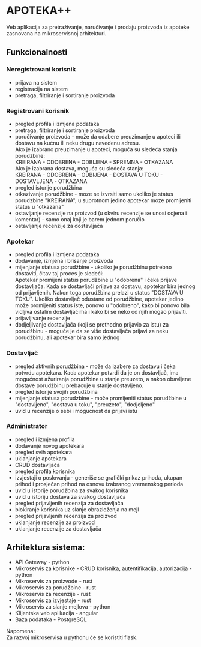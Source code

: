 
# APOTEKA++
Veb aplikacija za pretraživanje, naručivanje i prodaju proizvoda iz apoteke zasnovana na mikroservisnoj arhitekturi.

## Funkcionalnosti

### Neregistrovani korisnik<br>
* prijava na sistem <br>
* registracija na sistem <br>
* pretraga, filtriranje i sortiranje proizvoda 

### Registrovani korisnik<br>
* pregled profila i izmjena podataka<br>
* pretraga, filtriranje i sortiranje proizvoda<br>
* poručivanje proizvoda - može da odabere preuzimanje u apoteci ili dostavu na kućnu ili neku drugu navedenu adresu.<br> Ako je izabrano preuzimanje u apoteci, moguća su sledeća stanja porudžbine: <br>
KREIRANA - ODOBRENA - ODBIJENA - SPREMNA - OTKAZANA <br>
Ako je izabrana dostava, moguća su sledeća stanja:<br>
KREIRANA - ODOBRENA - ODBIJENA  - DOSTAVA U TOKU - DOSTAVLJENA - OTKAZANA
* pregled istorije porudžbina<br>
* otkazivanje porudžbine - moze se izvrsiti samo ukoliko je status porudzbine "KREIRANA", u suprotnom jedino apotekar moze promijeniti status u "otkazana"<br>
* ostavljanje recenzije na proizvod (u okviru recenzije se unosi ocjena i komentar) - samo onaj koji je barem jednom poručio <br>
* ostavljanje recenzije za dostavljača

### Apotekar<br>
* pregled profila i izmjena podataka<br>
* dodavanje, izmjena i brisanje proizvoda<br>
* mijenjanje statusa porudžbine - ukoliko je porudžbinu potrebno dostaviti, čitav taj proces je sledeći:<br>
Apotekar promijeni status porudžbine u "odobrena" i čeka prijave dostavljača. Kada se dostavljači prijave za dostavu, apotekar bira jednog od prijavljenih.
Nakon toga porudžbina prelazi u status "DOSTAVA U TOKU".
Ukoliko dostavljač odustane od porudžbine, apotekar jedino može promijeniti status iste, ponovo u "odobreno", kako bi ponovo bila vidljiva ostalim dostavljačima i kako bi se neko od njih mogao prijaviti.<br>
* prijavljivanje recenzije <br>
* dodjeljivanje dostavljača (koji se prethodno prijavio za istu) za porudžbinu - moguće je da se više dostavljača prijavi za neku porudžbinu, ali apotekar bira samo jednog

### Dostavljač <br>
* pregled aktivnih porudžbina - može da izabere za dostavu i čeka potvrdu apotekara. Kada apotekar potvrdi da je on dostavljač, ima mogućnost ažuriranja porudžbine u stanje preuzeto, a nakon obavljene dostave porudžbinu prebacuje u stanje dostavljeno.
* pregled istorije svojih porudžbina
* mijenjanje statusa porudzbine - može promijeniti status porudžbine u "dostavljeno", "dostava u toku", "preuzeto", "dodjeljeno"
* uvid u recenzije o sebi i mogućnost da prijavi istu

### Administrator
* pregled i izmjena profila<br>
* dodavanje novog apotekara<br>
* pregled svih apotekara<br>
* uklanjanje apotekara<br>
* CRUD dostavljača
* pregled profila korisnika<br>
* izvjestaji o poslovanju - generiše se grafički prikaz prihoda, ukupan prihod i prosječan prihod na osnovu izabranog vremenskog perioda <br>
* uvid u istorije porudžbina za svakog korisnika<br>
* uvid u istoriju dostava za svakog dostavljača <br>
* pregled prijavljenih recenzija za dostavljača <br>
* blokiranje korisnika uz slanje obrazloženja na mejl<br>
* pregled prijavljenih recenzija za proizvod <br>
* uklanjanje recenzije za proizvod <br>
* uklanjanje recenzije za dostavljača


## Arhitektura sistema:<br>
* API Gateway - python<br>
* Mikroservis za korisnike  - CRUD korisnika, autentifikacija, autorizacija - python  <br>
* Mikroservis za proizvode - rust<br>
* Mikroservis za porudžbine - rust<br>
* Mikroservis za recenzije - rust<br>
* Mikroservis za izvjestaje - rust<br>
* Mikroservis za slanje mejlova - python <br>
* Klijentska veb aplikacija - angular<br>
* Baza podataka - PostgreSQL <br>

Napomena:<br>
Za razvoj mikroservisa u pythonu će se koristiti flask.

